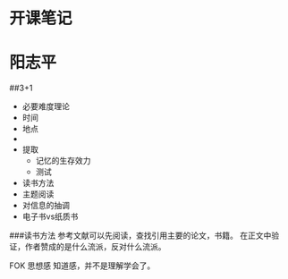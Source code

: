 # 开课笔记

# 阳志平

##3+1
- 必要难度理论
 - 时间
 - 地点
 - 
 - 提取
   - 记忆的生存效力
   - 测试
- 读书方法
 - 主题阅读
- 对信息的抽调 
- 电子书vs纸质书




###读书方法
参考文献可以先阅读，查找引用主要的论文，书籍。
在正文中验证，作者赞成的是什么流派，反对什么流派。

FOK 思想感 知道感，并不是理解学会了。


